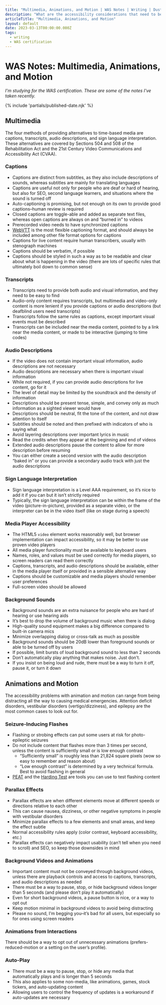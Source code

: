 ```yaml
---
title: "Multimedia, Animations, and Motion | WAS Notes | Writing | Dustin Whisman"
description: "What are the accessibility considerations that need to be accounted for related to Multimedia, Animations, and Motion?"
articleTitle: "Multimedia, Animations, and Motion"
layout: default
date: 2023-03-13T00:00:00.000Z
tags:
  - writing
  - WAS certification
---
```


# WAS Notes: Multimedia, Animations, and Motion

_I'm studying for the WAS certification. These are some of the notes I've taken recently._

{% include 'partials/published-date.njk' %}

## Multimedia

The four methods of providing alternatives to time-based media are captions, transcripts, audio descriptions, and sign language interpretation. These alternatives are covered by Sections 504 and 508 of the Rehabilitation Act and the 21st Century Video Communications and Accessibility Act (CVAA).

### Captions

- Captions are distinct from subtitles, as they also include descriptions of sounds, whereas subtitles are mainly for translating languages
- Captions are useful not only for people who are deaf or hard of hearing, but also for SEO, second language learners, and situations where the sound is turned off
- Auto-captioning is promising, but not enough on its own to provide good captions–human review is required
- Closed captions are toggle-able and added as separate text files, whereas open captions are always on and “burned in” to videos
- Prerecorded video needs to have synchronized captions
- [WebVTT](https://w3c.github.io/webvtt/) is the most flexible captioning format, and should always be included among other file format options for captions
- Captions for live content require human transcribers, usually with stenograph machines
- Captions should be verbatim, if possible
- Captions should be styled in such a way as to be readable and clear about what is happening in the video (there are lots of specific rules that ultimately boil down to common sense)

### Transcripts

- Transcripts need to provide both audio and visual information, and they need to be easy to find
- Audio-only content requires transcripts, but multimedia and video-only content is more lenient if you provide captions or audio descriptions (but deafblind users need transcripts)
- Transcripts follow the same rules as captions, except important visual events must be described
- Transcripts can be included near the media content, pointed to by a link near the media content, or made to be interactive (jumping to time codes)

### Audio Descriptions

- If the video does not contain important visual information, audio descriptions are not necessary
- Audio descriptions are necessary when there is important visual information
- While not required, if you can provide audio descriptions for live content, go for it
- The level of detail may be limited by the soundtrack and the density of information
- Descriptions should be present tense, simple, and convey only as much information as a sighted viewer would have
- Descriptions should be neutral, fit the tone of the content, and not draw attention to itself
- Subtitles should be noted and then prefixed with indicators of who is saying what
- Avoid layering descriptions over important lyrics in music
- Read the credits when they appear at the beginning and end of videos
- Extended audio descriptions pause the content to allow for more description before resuming
- You can either create a second version with the audio description “baked in” or you can provide a secondary audio track with just the audio descriptions

### Sign Language Interpretation

- Sign language interpretation is a Level AAA requirement, so it’s nice to add it if you can but it isn’t strictly required
- Typically, the sign language interpretation can be within the frame of the video (picture-in-picture), provided as a separate video, or the interpreter can be in the video itself (like on stage during a speech)

### Media Player Accessibility

- The HTML5 `video` element works reasonably well, but browser implementation can impact accessibility, so it may be better to use proven video players
- All media player functionality must be available to keyboard users
- Names, roles, and values must be used correctly for media players, so screen readers can read them correctly
- Captions, transcripts, and audio descriptions should be available, either in the media player itself or provided in a sensible alternative way
- Captions should be customizable and media players should remember user preferences
- Full-screen video should be allowed

### Background Sounds

- Background sounds are an extra nuisance for people who are hard of hearing or use hearing aids
- It’s best to drop the volume of background music when there is dialog
- High-quality sound equipment makes a big difference compared to built-in camera mics
- Minimize overlapping dialog or cross-talk as much as possible
- Background sounds should be 20dB lower than foreground sounds or able to be turned off by users
- If possible, limit bursts of loud background sound to less than 2 seconds
- Don’t automatically play anything that makes noise. Just don’t.
- If you insist on being loud and rude, there must be a way to turn it off, pause it, or turn it down

## Animations and Motion

The accessibility problems with animation and motion can range from being distracting all the way to causing medical emergencies. Attention deficit disorders, vestibular disorders (vertigo/dizziness), and epilepsy are the most common cases to look out for.

### Seizure-Inducing Flashes

- Flashing or strobing effects can put some users at risk for photo-epileptic seizures
- Do not include content that flashes more than 3 times per second, unless the content is sufficiently small or is low enough contrast
    - “Sufficiently small” is roughly less than 21,824 square pixels (wow so easy to remember and reason about)
    - “Low enough contrast” is determined by a very technical formula. Best to avoid flashing in general
- [PEAT](https://trace.umd.edu/peat) and the [Harding Test](http://www.hardingtest.com/) are tools you can use to test flashing content

### Parallax Effects

- Parallax effects are when different elements move at different speeds or directions relative to each other
- This can cause nausea, dizziness, or other negative symptoms in people with vestibular disorders
- Minimize parallax effects to a few elements and small areas, and keep the effect subtle
- Normal accessibility rules apply (color contrast, keyboard accessibility, etc.)
- Parallax effects can negatively impact usability (can’t tell when you need to scroll) and SEO, so keep those downsides in mind

### Background Videos and Animations

- Important content must not be conveyed through background videos, unless there are playback controls and access to captions, transcripts, and audio descriptions as needed
- There must be a way to pause, stop, or hide background videos longer than 5 seconds (and please don’t play it automatically)
- Even for short background videos, a pause button is nice, or a way to opt out
- Keep motion minimal in background videos to avoid being distracting
- Please no sound, I’m begging you–it’s bad for all users, but especially so for ones using screen readers

### Animations from Interactions

There should be a way to opt out of unnecessary animations (prefers-reduced-motion or a setting on the user’s profile).

### Auto-Play

- There must be a way to pause, stop, or hide any media that automatically plays and is longer than 5 seconds
- This also applies to some non-media, like animations, games, stock tickers, and auto-updating content
- Allowing users to control the frequency of updates is a workaround if auto-updates are necessary
